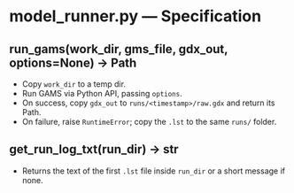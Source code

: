 # model_runner.py — Specification

## run_gams(work_dir, gms_file, gdx_out, options=None) → Path
- Copy `work_dir` to a temp dir.
- Run GAMS via Python API, passing `options`.
- On success, copy `gdx_out` to `runs/<timestamp>/raw.gdx` and return its Path.
- On failure, raise `RuntimeError`; copy the `.lst` to the same `runs/` folder.

## get_run_log_txt(run_dir) → str
- Returns the text of the first `.lst` file inside `run_dir` or a short message if none.
